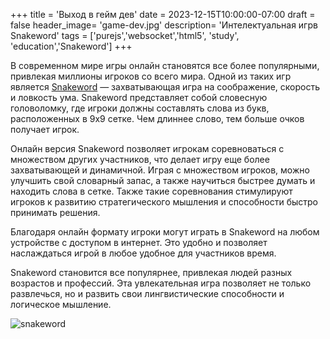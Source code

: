 +++
title = 'Выход в гейм дев'
date = 2023-12-15T10:00:00-07:00
draft = false
header_image= 'game-dev.jpg'
description= 'Интелектуальная игрв Snakeword'
tags = ['purejs','websocket','html5', 'study', 'education','Snakeword']
+++

В современном мире игры онлайн становятся все более популярными, привлекая миллионы игроков со всего мира. Одной из таких игр является [Snakeword](http://snakeword.vit.ooo/) — захватывающая игра на соображение, скорость и ловкость ума. Snakeword представляет собой словесную головоломку, где игроки должны составлять слова из букв, расположенных в 9х9 сетке. Чем длиннее слово, тем больше очков получает игрок.

Онлайн версия Snakeword позволяет игрокам соревноваться с множеством других участников, что делает игру еще более захватывающей и динамичной. Играя с множеством игроков, можно улучшить свой словарный запас, а также научиться быстрее думать и находить слова в сетке. Также такие соревнования стимулируют игроков к развитию стратегического мышления и способности быстро принимать решения.

Благодаря онлайн формату игроки могут играть в Snakeword на любом устройстве с доступом в интернет. Это удобно и позволяет наслаждаться игрой в любое удобное для участников время.

Snakeword становится все популярнее, привлекая людей разных возрастов и профессий. Эта увлекательная игра позволяет не только развлечься, но и развить свои лингвистические способности и логическое мышление.

![snakeword](photo_2024-03-19_12-49-46.jpg)